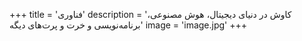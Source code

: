 +++
title = 'فناوری'
description = 'کاوش در دنیای دیجیتال، هوش مصنوعی، برنامه‌نویسی و خرت و پرت‌های دیگه'
image = 'image.jpg'
+++
